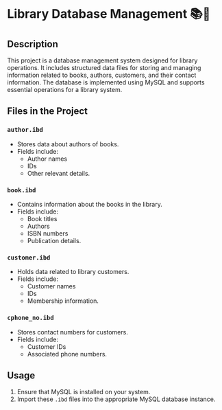 # Library Database Management 📚🏫

## Description
This project is a database management system designed for library operations. 
It includes structured data files for storing and managing information related 
to books, authors, customers, and their contact information. 
The database is implemented using MySQL and supports essential operations for a library system.

## Files in the Project

### `author.ibd`
- Stores data about authors of books.
- Fields include:
  - Author names
  - IDs
  - Other relevant details.

### `book.ibd`
- Contains information about the books in the library.
- Fields include:
  - Book titles
  - Authors
  - ISBN numbers
  - Publication details.

### `customer.ibd`
- Holds data related to library customers.
- Fields include:
  - Customer names
  - IDs
  - Membership information.

### `cphone_no.ibd`
- Stores contact numbers for customers.
- Fields include:
  - Customer IDs
  - Associated phone numbers.

## Usage
1. Ensure that MySQL is installed on your system.
2. Import these `.ibd` files into the appropriate MySQL database instance.
